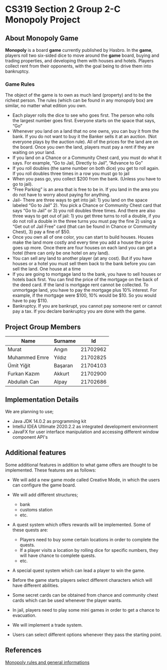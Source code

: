 # CS319 Section 2 Group 2-C Monopoly Project

## About Monopoly Game

**Monopoly** is a board **game** currently published by Hasbro. In the **game**, players roll two six-sided dice to move around the **game** board, buying and trading properties, and developing them with houses and hotels. Players collect rent from their opponents, with the goal being to drive them into bankruptcy.

### Game Rules

The object of the game is to own as much land (property) and to be the richest person. The rules (which can be found in any monopoly box) are similar, no matter what edition you own.

- Each player rolls the dice to see who goes first. The person who rolls the largest number goes first. Everyone starts on the space that says, “Go”
- Whenever you land on a land that no one owns, you can buy it from the bank. If you do not want to buy it the Banker sells it at an auction. (Not everyone plays by the auction rule). All of the prices for the land are on the board. Once you own the land, players must pay a rent if they are waiting on your land.
- If you land on a Chance or a Community Chest card, you must do what it says. For example, “Go to Jail, Directly to Jail”, “Advance to Go”
- If you roll doubles (the same number on both dice) you get to roll again. If you roll doubles three times in a row you must go to jail
- When you pass go, you collect $200 from the bank. (Unless you have to go to jail).
- “Free Parking” is an area that is free to be in. If you land in the area you do not have to worry about paying for anything.
- Jail- There are three ways to get into jail: 1) you land on the space labeled “Go to Jail” 2). You pick a Chance or Community Chest card that says “Go to Jail” or 3) you roll doubles three times. And there are also three ways to get out of jail: 1) you get three turns to roll a double, if you do not roll a double in the three turns you must pay the fine 2) using a “Get out of Jail Free” card (that can be found in Chance or Community Chest), 3) pay a fine of $50.
- Once you own all of one color, you can start to build houses. Houses make the land more costly and every time you add a house the price goes up more. Once there are four houses on each land you can get a hotel (there can only be one hotel on any land).
- You can sell any land to another player (at any cost). But if you have houses or a hotel you must sell them back to the bank before you can sell the land. One house at a time
- If you are going to mortgage land to the bank, you have to sell houses or hotels back first. You can find the price of the mortgage on the back of the deed card. If the land is mortgage rent cannot be collected. To unmortgage land, you have to pay the mortgage plus 10% interest. For example, if the mortgage were $100, 10% would be $10. So you would have to pay $110.
- Bankruptcy. If you are bankrupt, you cannot pay someone rent or cannot pay a tax. If you declare bankruptcy you are done with the game.

## Project Group Members

|Name                           |Surname                         | Id |
|-------------------------------|-------------------------------|-----------------------------
|Murat                          |Angın                          |21702962
|Muhammed Emre                  |Yıldız                         |21702825
|Ümit Yiğit                     |Başaran                        |21704103
|Furkan Kazım                   |Akkurt                         |21702900
|Abdullah Can                   |Alpay                          |21702686

## Implementation Details

We are planning to use;
- Java JDK 14.0.2 as programming kit
- IntelliJ IDEA Ultimate 2020.2.2 as integrated development environment
- JavaFX for user interface manipulation and accessing different window component API's

## Additional features

Some additional features in addition to what game offers are thought to be implemented. These features are as follows:

- We will add a new game mode called Creative Mode, in which the users can configure the game board.

- We will add different structures; 
  - bank
  - customs station
  - etc.
  
- A quest system which offers rewards will be implemented. Some of these quests are:
  - Players need to buy some certain locations in order to complete the quests.
  - If a player visits a location by rolling dice for specific numbers, they will have chance to complete quests.
  - etc.
  
- A special quest system which can lead a player to win the game.

- Before the game starts players select different characters which will have different abilities.

- Some secret cards can be obtained from chance and community chest cards which can be used whenever the player wants. 

- In jail, players need to play some mini games in order to get a chance to evacuation.

- We will implement a trade system.

- Users can select different options whenever they pass the starting point.

## References

[Monopoly rules and general informations](https://simple.wikipedia.org/wiki/Monopoly_%28game%29)
